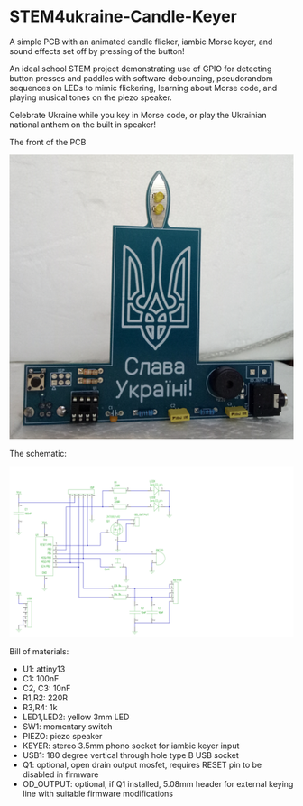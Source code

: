 # STEM4ukraine-Candle-Keyer

A simple PCB with an animated candle flicker, iambic Morse keyer, and sound effects set off by pressing of the button!

An ideal school STEM project demonstrating use of GPIO for detecting button presses and paddles with software debouncing, pseudorandom sequences on LEDs to mimic flickering, learning about Morse code, and playing musical tones on the piezo speaker.

Celebrate Ukraine while you key in Morse code, or play the Ukrainian national anthem on the built in speaker!

The front of the PCB

![prototype front](images/CandleKeyerFront.jpg)

The schematic:

![schematic](images/STEM4ukraine-Candle-Keyer.svg)

Bill of materials:

- U1: attiny13
- C1: 100nF
- C2, C3: 10nF
- R1,R2: 220R
- R3,R4: 1k
- LED1,LED2: yellow 3mm LED
- SW1: momentary switch
- PIEZO: piezo speaker
- KEYER: stereo 3.5mm phono socket for iambic keyer input
- USB1: 180 degree vertical through hole type B USB socket
- Q1: optional, open drain output mosfet, requires RESET pin to be disabled in firmware
- OD_OUTPUT: optional, if Q1 installed, 5.08mm header for external keying line with suitable firmware modifications
